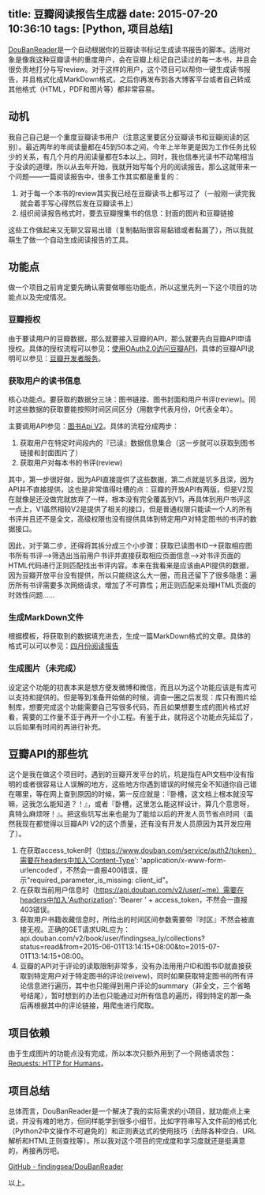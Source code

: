 title: 豆瓣阅读报告生成器
date: 2015-07-20 10:36:10
tags: [Python, 项目总结]
---

[DouBanReader](https://github.com/findingsea/DouBanReader)是一个自动根据你的豆瓣读书标记生成读书报告的脚本。适用对象是像我这种豆瓣读书的重度用户，会在豆瓣上标记自己读过的每一本书，并且会很负责地打分与写review。对于这样的用户，这个项目可以帮你一键生成读书报告，并且格式化成MarkDown格式，之后你再发布到各大博客平台或者自己转成其他格式（HTML，PDF和图片等）都非常容易。

<!-- more -->

## 动机

我自己自己是一个重度豆瓣读书用户（注意这里要区分豆瓣读书和豆瓣阅读的区别）。最近两年的年阅读量都在45到50本之间，今年上半年更是因为工作任务比较少的关系，有几个月的月阅读量都在5本以上。同时，我也信奉光读书不动笔相当于没读的道理，所以从去年开始，我就开始写每个月的阅读报告。那么这就带来一个问题——一篇阅读报告中，很多工作其实都是重复的：

1. 对于每一个本书的review其实我已经在豆瓣读书上都写过了（一般刚一读完我就会着手写心得然后发在豆瓣读书上）
2. 组织阅读报告格式时，要去豆瓣搜集书的信息：封面的图片和豆瓣链接

这些工作做起来又无聊又容易出错（复制黏贴很容易黏错或者黏漏了），所以我就萌生了做一个自动生成阅读报告的工具。

## 功能点

做一个项目之前肯定要先确认需要做哪些功能点，所以这里先列一下这个项目的功能点以及完成情况。

### 豆瓣授权

由于要读用户的豆瓣数据，那么就要接入豆瓣的API，那么就要先向豆瓣API申请授权。具体的授权流程可以参见：[使用OAuth2.0访问豆瓣API](https://developers.douban.com/wiki/?title=oauth2)，具体的豆瓣API说明可以参见：[豆瓣开发者服务](https://developers.douban.com/)。

### 获取用户的读书信息

核心功能点。要获取的数据分三块：图书链接、图书封面和用户书评(review)。同时这些数据的获取要能按照时间区间区分（用数字代表月份，0代表全年）。

主要调用API参见：[图书Api V2](http://developers.douban.com/wiki/?title=book_v2)。具体的流程分成两步：

1. 获取用户在特定时间段内的『已读』数据信息集合（这一步就可以获取到图书链接和封面图片了）
2. 获取用户对每本书的书评(review)

其中，第一步很好做，因为API直接提供了这些数据，第二点就是坑多且深，因为API并不直接提供，这也是非常值得吐槽的点：豆瓣的开放API有两版，但是V2现在就像是还没做完就放弃了一样，根本没有完全覆盖到V1，再具体到用户书评这一点上，V1虽然相较V2是提供了相关的接口，但是普通权限只能读一个人的所有书评并且还不是全文，高级权限也没有提供具体到特定用户对特定图书的书评的数据接口。

因此，对于第二步，还得将其拆分成三个小步骤：获取已读图书ID-->获取相应图书所有书评-->筛选出当前用户书评并直接获取相应页面信息-->对书评页面的HTML代码进行正则匹配找出书评内容。本来在我看来是应该由API提供的数据，因为豆瓣开放平台没有提供，所以只能绕这么大一圈，而且还留下了很多隐患：遍历所有书评需要多次网络请求，增加了不可靠性；用正则匹配来处理HTML页面的时效性问题……

### 生成MarkDown文件

根据模板，将获取到的数据填充进去，生成一篇MarkDown格式的文章。具体的格式可以可以参见：[四月份阅读报告](http://findingsea.github.io/2015/05/08/2015-05-08-april-reading-report/)

### 生成图片（未完成）

设定这个功能的初衷本来是想方便发微博和微信，而且以为这个功能应该是有库可以支持和提供的。但是等到准备开始做的时候，调查一圈之后发现：库只有图片绘制库，想要完成这个功能需要自己写很多代码，而且如果想要生成的图片格式好看，需要的工作量不亚于再开一个小工程。有鉴于此，就将这个功能点先延后了，以后如果有时间的再进行补充。

## 豆瓣API的那些坑

这个是我在做这个项目时，遇到的豆瓣开发平台的坑，坑是指在API文档中没有指明的或者很容易让人误解的地方，这些地方你遇到错误的时候完全不知道你自己错在哪里，等在网上查到原因的时候，第一反应就是：『卧槽，这文档上根本就没写嘛，这我怎么能知道？！』，或者『卧槽，这里怎么能这样设计，算几个意思呀，真特么麻烦呀！』。把这些坑写出来也是为了能给以后的开发人员节省点时间（虽然我现在都觉得以豆瓣API V2的这个质量，还有没有开发人员原因为其开发应用了）。

1. 在获取access_token时（https://www.douban.com/service/auth2/token）需要在headers中加入'Content-Type': 'application/x-www-form-urlencoded'，不然会一直报400错误，提示"required_parameter_is_missing: client_id"。
2. 在获取当前用户信息时（https://api.douban.com/v2/user/~me）需要在headers中加入'Authorization': 'Bearer ' + access_token，不然会一直报403错误。
3. 获取用户书籍收藏信息时，所给出的时间区间参数需要带『时区』不然会被直接无视。正确的GET请求URL应为：api.douban.com/v2/book/user/findingsea_ly/collections?status=read&from=2015-06-01T13:14:15+08:00&to=2015-07-01T13:14:15+08:00。
4. 豆瓣的API对于评论的读取限制非常多，没有办法用用户ID和图书ID就直接获取到特定用户对于特定图书的评论(reivew)，同时如果获取特定图书的所有评论信息进行遍历，其中也只能得到用户评论的summary（非全文，三个省略号结尾），暂时想到的办法也只能通过对所有信息的遍历，得到特定的那一条后再根据其中的评论链接，用爬虫进行爬取。

## 项目依赖

由于生成图片的功能点没有完成，所以本次只额外用到了一个网络请求包：[Requests: HTTP for Humans](http://docs.python-requests.org/en/latest/)。

## 项目总结

总体而言，DouBanReader是一个解决了我的实际需求的小项目，就功能点上来说，并没有难的地方，但同样能学到很多小细节，比如字符串写入文件前的格式化（Python2中文操作不可避免的）和正则表达式的使用技巧（去除各种空白、URL解析和HTML正则查找等）。所以我对这个项目的完成度和学习度就还是挺满意的，再接再厉吧。

[GitHub - findingsea/DouBanReader](https://github.com/findingsea/DouBanReader)

以上。